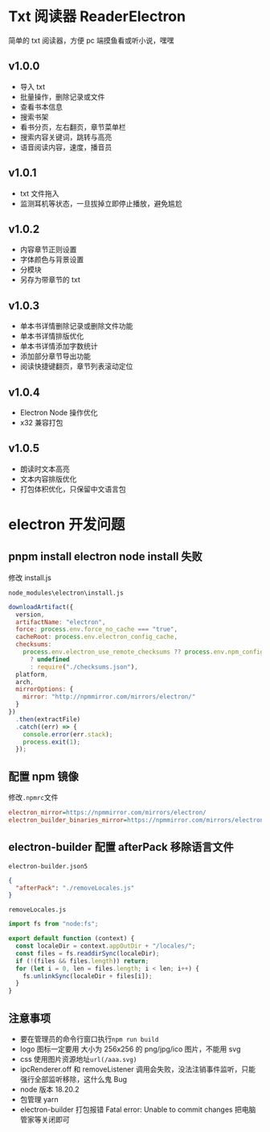 # Txt 阅读器 ReaderElectron

简单的 txt 阅读器，方便 pc 端摸鱼看或听小说，嘿嘿

## v1.0.0

- 导入 txt
- 批量操作，删除记录或文件
- 查看书本信息
- 搜索书架
- 看书分页，左右翻页，章节菜单栏
- 搜索内容关键词，跳转与高亮
- 语音阅读内容，速度，播音员

## v1.0.1

- txt 文件拖入
- 监测耳机等状态，一旦拔掉立即停止播放，避免尴尬

## v1.0.2

- 内容章节正则设置
- 字体颜色与背景设置
- 分模块
- 另存为带章节的 txt

## v1.0.3

- 单本书详情删除记录或删除文件功能
- 单本书详情排版优化
- 单本书详情添加字数统计
- 添加部分章节导出功能
- 阅读快捷键翻页，章节列表滚动定位

## v1.0.4

- Electron Node 操作优化
- x32 兼容打包

## v1.0.5

- 朗读时文本高亮
- 文本内容排版优化
- 打包体积优化，只保留中文语言包

# electron 开发问题

## pnpm install electron node install 失败

修改 install.js

`node_modules\electron\install.js`

```js
downloadArtifact({
  version,
  artifactName: "electron",
  force: process.env.force_no_cache === "true",
  cacheRoot: process.env.electron_config_cache,
  checksums:
    process.env.electron_use_remote_checksums ?? process.env.npm_config_electron_use_remote_checksums
      ? undefined
      : require("./checksums.json"),
  platform,
  arch,
  mirrorOptions: {
    mirror: "http://npmmirror.com/mirrors/electron/"
  }
})
  .then(extractFile)
  .catch((err) => {
    console.error(err.stack);
    process.exit(1);
  });
```

## 配置 npm 镜像

修改`.npmrc`文件

```ini
electron_mirror=https://npmmirror.com/mirrors/electron/
electron_builder_binaries_mirror=https://npmmirror.com/mirrors/electron-builder-binaries/
```

## electron-builder 配置 afterPack 移除语言文件

`electron-builder.json5`

```json
{
  "afterPack": "./removeLocales.js"
}
```

`removeLocales.js`

```js
import fs from "node:fs";

export default function (context) {
  const localeDir = context.appOutDir + "/locales/";
  const files = fs.readdirSync(localeDir);
  if (!(files && files.length)) return;
  for (let i = 0, len = files.length; i < len; i++) {
    fs.unlinkSync(localeDir + files[i]);
  }
}
```

## 注意事项

- 要在管理员的命令行窗口执行`npm run build`
- logo 图标一定要用 大小为 256x256 的 png/jpg/ico 图片，不能用 svg
- css 使用图片资源地址`url(/aaa.svg)`
- ipcRenderer.off 和 removeListener 调用会失败，没法注销事件监听，只能强行全部监听移除，这什么鬼 Bug
- node 版本 18.20.2
- 包管理 yarn
- electron-builder 打包报错 Fatal error: Unable to commit changes 把电脑管家等关闭即可
